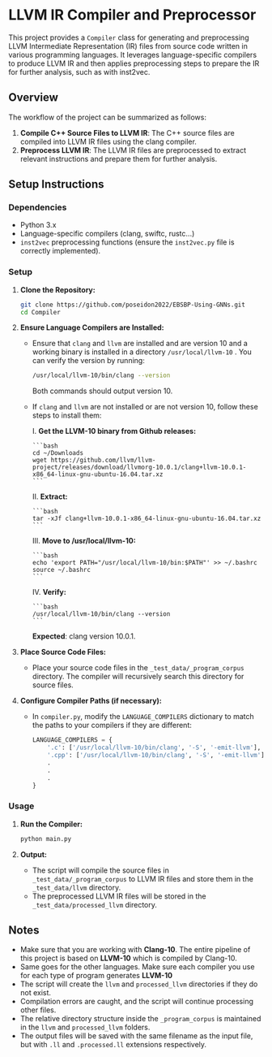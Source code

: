 # LLVM IR Compiler and Preprocessor

This project provides a `Compiler` class for generating and preprocessing LLVM Intermediate Representation (IR) files from source code written in various programming languages. It leverages language-specific compilers to produce LLVM IR and then applies preprocessing steps to prepare the IR for further analysis, such as with inst2vec.

## Overview

The workflow of the project can be summarized as follows:

1. **Compile C++ Source Files to LLVM IR**: The C++ source files are compiled into LLVM IR files using the clang compiler.
2. **Preprocess LLVM IR**: The LLVM IR files are preprocessed to extract relevant instructions and prepare them for further analysis.

## Setup Instructions

### Dependencies

- Python 3.x
- Language-specific compilers (clang, swiftc, rustc...)
- `inst2vec` preprocessing functions (ensure the `inst2vec.py` file is correctly implemented).

### Setup

1.  **Clone the Repository:**
    ```bash
    git clone https://github.com/poseidon2022/EBSBP-Using-GNNs.git
    cd Compiler
    ```

2.  **Ensure Language Compilers are Installed:**
    -   Ensure that `clang` and `llvm` are installed and are version 10 and a working binary is installed in a directory `/usr/local/llvm-10` . You can verify the version by running:
        ```bash
        /usr/local/llvm-10/bin/clang --version
        ```
        Both commands should output version 10.

    -   If `clang` and `llvm` are not installed or are not version 10, follow these steps to install them:

        I. **Get the LLVM-10 binary from Github releases:**

            ```bash
            cd ~/Downloads
            wget https://github.com/llvm/llvm-project/releases/download/llvmorg-10.0.1/clang+llvm-10.0.1-x86_64-linux-gnu-ubuntu-16.04.tar.xz
            ```

        II. **Extract:**
        
            ```bash
            tar -xJf clang+llvm-10.0.1-x86_64-linux-gnu-ubuntu-16.04.tar.xz
            ```

        III. **Move to /usr/local/llvm-10:**

            ```bash
            echo 'export PATH="/usr/local/llvm-10/bin:$PATH"' >> ~/.bashrc
            source ~/.bashrc
            ```

        IV. **Verify:**

            ```bash
            /usr/local/llvm-10/bin/clang --version
            ```      
          **Expected**: clang version 10.0.1.


3.  **Place Source Code Files:**
    -   Place your source code files in the `_test_data/_program_corpus` directory. The compiler will recursively search this directory for source files.

4.  **Configure Compiler Paths (if necessary):**
    -   In `compiler.py`, modify the `LANGUAGE_COMPILERS` dictionary to match the paths to your compilers if they are different:
        ```python
        LANGUAGE_COMPILERS = {
            '.c': ['/usr/local/llvm-10/bin/clang', '-S', '-emit-llvm'],
            '.cpp': ['/usr/local/llvm-10/bin/clang', '-S', '-emit-llvm'],
            .
            .
            .
        }
        ```

### Usage

1.  **Run the Compiler:**
    ```bash
    python main.py
    ```

2.  **Output:**
    -   The script will compile the source files in `_test_data/_program_corpus` to LLVM IR files and store them in the `_test_data/llvm` directory.
    -   The preprocessed LLVM IR files will be stored in the `_test_data/processed_llvm` directory.

## Notes

-   Make sure that you are working with **Clang-10**. The entire pipeline of this project is based on **LLVM-10** which is compiled by Clang-10.
-   Same goes for the other languages. Make sure each compiler you use for each type of program generates **LLVM-10**
-   The script will create the `llvm` and `processed_llvm` directories if they do not exist.
-   Compilation errors are caught, and the script will continue processing other files.
-   The relative directory structure inside the `_program_corpus` is maintained in the `llvm` and `processed_llvm` folders.
-   The output files will be saved with the same filename as the input file, but with `.ll` and `.processed.ll` extensions respectively.
